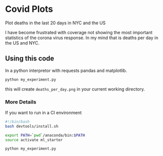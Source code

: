 # Covid Plots
Plot deaths in the last 20 days in NYC and the US

I have become frustrated with coverage not showing the most important statistics of the corona virus response.
In my mind that is deaths per day in the US and NYC.

## Using this code
In a python interpretor with requests pandas and matplotlib.

```bash
python my_experiment.py
```

this will create `deaths_per_day.png` in your current working directory.

### More Details
If you want to run in a CI environment

```bash
#!/bin/bash
bash devtools/install.sh

export PATH=`pwd`/anaconda/bin:$PATH
source activate ml_starter

python my_experiment.py
```
